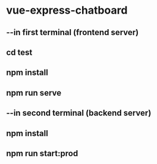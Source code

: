 # vue-express-chatboard
## --in first terminal (frontend server)
## cd test
## npm install
## npm run serve
## --in second terminal (backend server)
## npm install
## npm run start:prod

